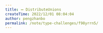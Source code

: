 ```yaml
---
title: ➖ DistributeUnions
createTime: 2022/12/01 08:04:04
author: pengzhanbo
permalink: /note/type-challenges/f98yrrn5/
---
```

